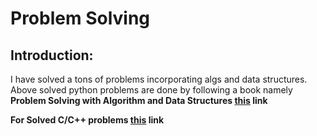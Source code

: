 
# Problem Solving 

## __Introduction:__  
   I have solved a tons of problems incorporating algs and data structures. Above solved python problems are done by following a book namely 
   __Problem Solving with Algorithm and Data Structures [this](https://drive.google.com/file/d/1Oxm--Y_7nwCy88ZXjhRk-tTc1Gse-Ixa/view?usp=sharing) link__
    
 __For Solved C/C++ problems [this](https://drive.google.com/drive/folders/1gnWPhqYLBuOnZX7MrT2VsXqV25mPytLS?usp=sharing/) link__
